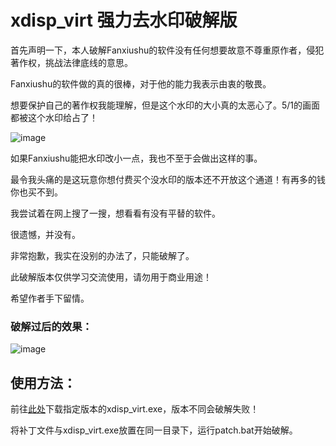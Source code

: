 # xdisp_virt 强力去水印破解版

首先声明一下，本人破解Fanxiushu的软件没有任何想要故意不尊重原作者，侵犯著作权，挑战法律底线的意思。

Fanxiushu的软件做的真的很棒，对于他的能力我表示由衷的敬畏。

想要保护自己的著作权我能理解，但是这个水印的大小真的太恶心了。5/1的画面都被这个水印给占了！

![image](https://github.com/sudo-000/xdisp_virt-NO_WATERMARK/assets/107282563/2f440004-9282-4ed7-963c-6315e9abdded)

如果Fanxiushu能把水印改小一点，我也不至于会做出这样的事。

最令我头痛的是这玩意你想付费买个没水印的版本还不开放这个通道！有再多的钱你也买不到。

我尝试着在网上搜了一搜，想看看有没有平替的软件。

很遗憾，并没有。

非常抱歉，我实在没别的办法了，只能破解了。

此破解版本仅供学习交流使用，请勿用于商业用途！

希望作者手下留情。


### 破解过后的效果：

![image](https://github.com/sudo-000/xdisp_virt-NO_WATERMARK/assets/107282563/3bc7aaf4-8c0b-4059-9398-0eac397aece4)


## 使用方法：

前往[此处](https://github.com/fanxiushu/xdisp_virt/tree/edabb247f7057a9b79988e29911326f360ecea7b)下载指定版本的xdisp_virt.exe，版本不同会破解失败！

将补丁文件与xdisp_virt.exe放置在同一目录下，运行patch.bat开始破解。

